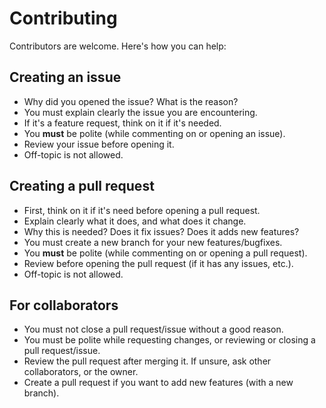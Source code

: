 # Contributing
Contributors are welcome. Here's how you can help:

## Creating an issue
- Why did you opened the issue? What is the reason?
- You must explain clearly the issue you are encountering.
- If it's a feature request, think on it if it's needed.
- You **must** be polite (while commenting on or opening an issue).
- Review your issue before opening it.
- Off-topic is not allowed.

## Creating a pull request
- First, think on it if it's need before opening a pull request.
- Explain clearly what it does, and what does it change.
- Why this is needed? Does it fix issues? Does it adds new features?
- You must create a new branch for your new features/bugfixes.
- You **must** be polite (while commenting on or opening a pull request).
- Review before opening the pull request (if it has any issues, etc.).
- Off-topic is not allowed.

## For collaborators
- You must not close a pull request/issue without a good reason.
- You must be polite while requesting changes, or reviewing or closing a pull request/issue.
- Review the pull request after merging it. If unsure, ask other collaborators, or the owner.
- Create a pull request if you want to add new features (with a new branch).
